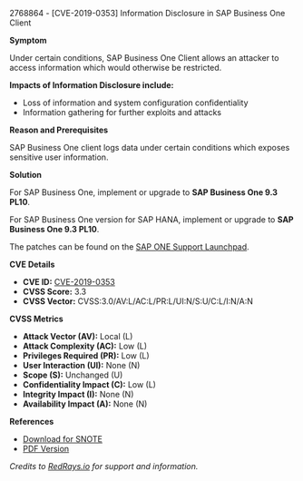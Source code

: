 2768864 - [CVE-2019-0353] Information Disclosure in SAP Business One Client

**Symptom**

Under certain conditions, SAP Business One Client allows an attacker to access information which would otherwise be restricted.

**Impacts of Information Disclosure include:**
- Loss of information and system configuration confidentiality
- Information gathering for further exploits and attacks

**Reason and Prerequisites**

SAP Business One client logs data under certain conditions which exposes sensitive user information.

**Solution**

For SAP Business One, implement or upgrade to **SAP Business One 9.3 PL10**.

For SAP Business One version for SAP HANA, implement or upgrade to **SAP Business One 9.3 PL10**.

The patches can be found on the [SAP ONE Support Launchpad](https://launchpad.support.sap.com/#/softwarecenter).

**CVE Details**

- **CVE ID:** [CVE-2019-0353](https://cve.mitre.org/cgi-bin/cvename.cgi?name=CVE-2019-0353)
- **CVSS Score:** 3.3
- **CVSS Vector:** CVSS:3.0/AV:L/AC:L/PR:L/UI:N/S:U/C:L/I:N/A:N

**CVSS Metrics**

- **Attack Vector (AV):** Local (L)
- **Attack Complexity (AC):** Low (L)
- **Privileges Required (PR):** Low (L)
- **User Interaction (UI):** None (N)
- **Scope (S):** Unchanged (U)
- **Confidentiality Impact (C):** Low (L)
- **Integrity Impact (I):** None (N)
- **Availability Impact (A):** None (N)

**References**

- [Download for SNOTE](https://notesdownloads.sap.com/note/0040000001615292019)
- [PDF Version](https://userapps.support.sap.com/sap/support/sfm/notes/print/0002768864?language=en-US&token=19E8A66D8D512AC700B51A225151C6A1)

*Credits to [RedRays.io](https://redrays.io) for support and information.*